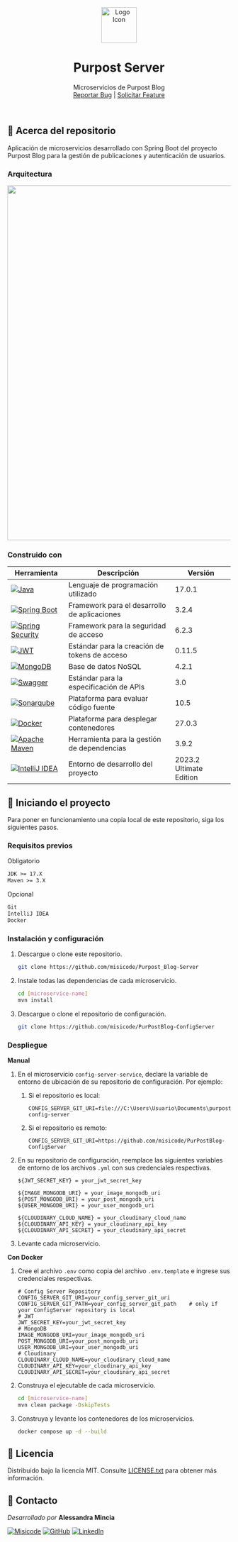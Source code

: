 <!-- PROJECT PRESENTATION -->
<div align="center">
  <a href="https://github.com/misicode/PurPost_Blog-Server">
    <img src="https://cdn-icons-png.freepik.com/256/9611/9611314.png" alt="Logo Icon" width="80" height="80">
  </a>

  <h1 align="center">Purpost Server</h1>

  <p align="center">
    <span>Microservicios de Purpost Blog</span><br>
    <a href="https://github.com/misicode/Purpost_Blog-Server/issues">Reportar Bug</a>
    |
    <a href="https://github.com/misicode/Purpost_Blog-Server/issues">Solicitar Feature</a>
  </p>
</div><br>


<!-- ABOUT THE PROJECT -->
## 📖 Acerca del repositorio

Aplicación de microservicios desarrollado con Spring Boot del proyecto Purpost Blog para la gestión de publicaciones y autenticación de usuarios.

### Arquitectura
<img src="https://github.com/user-attachments/assets/964f8c7f-4a7d-4aff-a3ea-2b546dd1f417" width=800 />

### Construido con

| Herramienta                                                    | Descripción                                   | Versión                 |
|----------------------------------------------------------------|-----------------------------------------------|-------------------------|
| [![Java][java-badge]][java-url]                                | Lenguaje de programación utilizado            | 17.0.1                  |
| [![Spring Boot][springboot-badge]][springboot-url]             | Framework para el desarrollo de aplicaciones  | 3.2.4                   |
| [![Spring Security][springsecurity-badge]][springsecurity-url] | Framework para la seguridad de acceso         | 6.2.3                   |
| [![JWT][jwt-badge]][jwt-url]                                   | Estándar para la creación de tokens de acceso | 0.11.5                  |
| [![MongoDB][mongodb-badge]][mongodb-url]                       | Base de datos NoSQL                           | 4.2.1                   |
| [![Swagger][swagger-badge]][swagger-url]                       | Estándar para la especificación de APIs       | 3.0                     |
| [![Sonarqube][sonarqube-badge]][sonarqube-url]                 | Plataforma para evaluar código fuente         | 10.5                    |
| [![Docker][docker-badge]][docker-url]                          | Plataforma para desplegar contenedores        | 27.0.3                  |
| [![Apache Maven][maven-badge]][maven-url]                      | Herramienta para la gestión de dependencias   | 3.9.2                   |
| [![IntelliJ IDEA][intellijidea-badge]][intellijidea-url]       | Entorno de desarrollo del proyecto            | 2023.2 Ultimate Edition |


<!-- GETTING STARTED -->
## 🚀 Iniciando el proyecto

Para poner en funcionamiento una copia local de este repositorio, siga los siguientes pasos.

### Requisitos previos

Obligatorio
```txt
JDK >= 17.X
Maven >= 3.X
```

Opcional
```txt
Git
IntelliJ IDEA
Docker
```

### Instalación y configuración

1. Descargue o clone este repositorio.

   ```sh
   git clone https://github.com/misicode/Purpost_Blog-Server
   ```

2. Instale todas las dependencias de cada microservicio.

   ```sh
   cd [microservice-name]
   mvn install
   ```

3. Descargue o clone el repositorio de configuración.

   ```sh
   git clone https://github.com/misicode/PurPostBlog-ConfigServer
   ```

### Despliegue

**Manual**
1. En el microservicio `config-server-service`, declare la variable de entorno de ubicación de su repositorio de configuración. Por ejemplo:
   1. Si el repositorio es local:

      ```env
      CONFIG_SERVER_GIT_URI=file:///C:\Users\Usuario\Documents\purpost-config-server
      ```
      
   2. Si el repositorio es remoto:
   
      ```env
      CONFIG_SERVER_GIT_URI=https://github.com/misicode/PurPostBlog-ConfigServer
      ```

2. En su repositorio de configuración, reemplace las siguientes variables de entorno de los archivos `.yml` con sus credenciales respectivas.

      ```env
      ${JWT_SECRET_KEY} = your_jwt_secret_key
      
      ${IMAGE_MONGODB_URI} = your_image_mongodb_uri
      ${POST_MONGODB_URI} = your_post_mongodb_uri
      ${USER_MONGODB_URI} = your_user_mongodb_uri
      
      ${CLOUDINARY_CLOUD_NAME} = your_cloudinary_cloud_name
      ${CLOUDINARY_API_KEY} = your_cloudinary_api_key
      ${CLOUDINARY_API_SECRET} = your_cloudinary_api_secret
      ```

3. Levante cada microservicio.


**Con Docker**
1. Cree el archivo `.env` como copia del archivo `.env.template` e ingrese sus credenciales respectivas.

   ```env
   # Config Server Repository
   CONFIG_SERVER_GIT_URI=your_config_server_git_uri
   CONFIG_SERVER_GIT_PATH=your_config_server_git_path    # only if your ConfigServer repository is local
   # JWT
   JWT_SECRET_KEY=your_jwt_secret_key
   # MongoDB
   IMAGE_MONGODB_URI=your_image_mongodb_uri
   POST_MONGODB_URI=your_post_mongodb_uri
   USER_MONGODB_URI=your_user_mongodb_uri
   # Cloudinary
   CLOUDINARY_CLOUD_NAME=your_cloudinary_cloud_name
   CLOUDINARY_API_KEY=your_cloudinary_api_key
   CLOUDINARY_API_SECRET=your_cloudinary_api_secret
   ```

2. Construya el ejecutable de cada microservicio.

   ```sh
   cd [microservice-name]
   mvn clean package -DskipTests
   ```

3. Construya y levante los contenedores de los microservicios.

   ```sh
   docker compose up -d --build
   ```


<!-- LICENSE -->
## 💼 Licencia

Distribuido bajo la licencia MIT. Consulte [LICENSE.txt][license-url] para obtener más información.


<!-- CONTACT -->
## 🌸 Contacto

_Desarrollado por_ **Alessandra Mincia**

[![Misicode][misicode-badge]][misicode-url]
[![GitHub][github-badge]][github-url]
[![LinkedIn][linkedin-badge]][linkedin-url]


<!-- MARKDOWN LINKS -->
[java-badge]: https://img.shields.io/badge/java-%23ED8B00.svg?style=for-the-badge&logo=openjdk&logoColor=white
[java-url]: https://dev.java
[springboot-badge]: https://img.shields.io/badge/Spring_Boot-F2F4F9?style=for-the-badge&logo=spring-boot
[springboot-url]: https://spring.io/projects/spring-boot/
[springsecurity-badge]: https://img.shields.io/badge/Spring_Security-6DB33F?style=for-the-badge&logo=Spring-Security&logoColor=white
[springsecurity-url]: https://spring.io/projects/spring-security/
[jwt-badge]: https://img.shields.io/badge/JWT-black?style=for-the-badge&logo=JSON%20web%20tokens
[jwt-url]: https://jwt.io
[mongodb-badge]: https://img.shields.io/badge/MongoDB-4EA94B?style=for-the-badge&logo=mongodb&logoColor=white
[mongodb-url]: https://www.mongodb.com/es/what-is-mongodb
[swagger-badge]: https://img.shields.io/badge/-Swagger-%23Clojure?style=for-the-badge&logo=swagger&logoColor=white
[swagger-url]: https://swagger.io/specification/
[sonarqube-badge]: https://img.shields.io/badge/SonarQube-black?style=for-the-badge&logo=sonarqube&logoColor=4E9BCD
[sonarqube-url]: https://docs.sonarqube.org/latest/
[docker-badge]: https://img.shields.io/badge/docker-%230db7ed.svg?style=for-the-badge&logo=docker&logoColor=white
[docker-url]: https://www.docker.com/blog/kickstart-your-spring-boot-application-development/
[maven-badge]: https://img.shields.io/badge/Maven-C71A36?style=for-the-badge&logo=Apache%20Maven&logoColor=white
[maven-url]: https://maven.apache.org
[intellijidea-badge]: https://img.shields.io/badge/IntelliJ_IDEA-000000.svg?style=for-the-badge&logo=intellij-idea&logoColor=white
[intellijidea-url]: https://www.jetbrains.com/idea/download/
[license-url]: ./LICENSE.txt
[misicode-badge]: https://img.shields.io/badge/misicode-C020FF?logo=githubsponsors&logoColor=fff
[misicode-url]: https://misicode.netlify.app/
[github-badge]: https://img.shields.io/badge/Github-272727?logo=github&logoColor=fff
[github-url]: https://github.com/misicode
[linkedin-badge]: https://img.shields.io/badge/LinkedIn-0A66C2?logo=linkedin&logoColor=fff
[linkedin-url]: https://www.linkedin.com/in/misicode